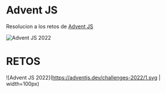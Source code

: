 # Advent JS
Resolucion a los retos de [Advent JS](https://adventjs.dev/)

![Advent JS 2022](https://i.imgur.com/HUihoze.jpg)

# RETOS
![Advent JS 2022](https://adventjs.dev/challenges-2022/1.svg | width=100px)
